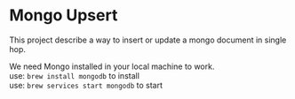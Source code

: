 # Mongo Upsert
This project describe a way to insert or update a mongo document in single hop.

We need Mongo installed in your local machine to work. <br/>
use: `brew install mongodb` to install <br/>
use: `brew services start mongodb` to start